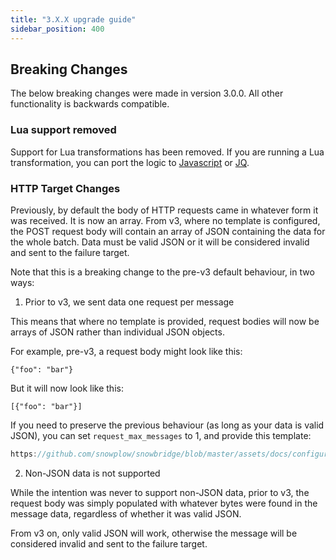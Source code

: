 ```yaml
---
title: "3.X.X upgrade guide"
sidebar_position: 400
---
```


## Breaking Changes

The below breaking changes were made in version 3.0.0. All other functionality is backwards compatible.

### Lua support removed

Support for Lua transformations has been removed. If you are running a Lua transformation, you can port the logic to [Javascript](/docs/destinations/forwarding-events/snowbridge/configuration/transformations/custom-scripts/javascript-configuration/index.md) or [JQ](/docs/destinations/forwarding-events/snowbridge/configuration/transformations/builtin/jq.md).

### HTTP Target Changes

Previously, by default the body of HTTP requests came in whatever form it was received. It is now an array. From v3, where no template is configured, the POST request body will contain an array of JSON containing the data for the whole batch. Data must be valid JSON or it will be considered invalid and sent to the failure target.

Note that this is a breaking change to the pre-v3 default behaviour, in two ways:

1. Prior to v3, we sent data one request per message

This means that where no template is provided, request bodies will now be arrays of JSON rather than individual JSON objects. 

For example, pre-v3, a request body might look like this:

```
{"foo": "bar"}
```

But it will now look like this:

```
[{"foo": "bar"}]
```

If you need to preserve the previous behaviour (as long as your data is valid JSON), you can set `request_max_messages` to 1, and provide this template:

```go reference
https://github.com/snowplow/snowbridge/blob/master/assets/docs/configuration/targets/http-template-unwrap-example.file
```

2. Non-JSON data is not supported

While the intention was never to support non-JSON data, prior to v3, the request body was simply populated with whatever bytes were found in the message data, regardless of whether it was valid JSON.

From v3 on, only valid JSON will work, otherwise the message will be considered invalid and sent to the failure target.

